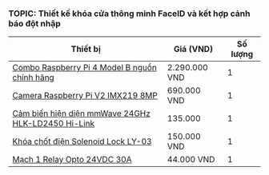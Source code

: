 ### TOPIC: Thiết kế khóa cửa thông minh FaceID và kết hợp cảnh báo đột nhập

| Thiết bị                                                                                             | Giá (VND)                 | Số lượng |
|------------------------------------------------------------------------------------------------------|----------------------|----------|
| [Combo Raspberry Pi 4 Model B nguồn chính hãng](https://hshop.vn/combo-raspberry-pi-4-model-b-chinh-hang) | 2.290.000 VND         | 1        |
| [Camera Raspberry Pi V2 IMX219 8MP](https://hshop.vn/camera-raspberry-pi-v2-8mp)                        | 690.000 VND           | 1        |
| [Cảm biến hiện diện mmWave 24GHz HLK-LD2450 Hi-Link](https://hshop.vn/cam-bien-hien-dien-mmwave-24ghz-human-presence-sensing-tracking-hlk-ld2450-hi-link) | 135.000           | 1        |
| [Khóa chốt điện Solenoid Lock LY-03](https://hshop.vn/khoa-chot-dien-solenoid-lock-ly-03)               | 150.000 VND           | 1        |
| [Mạch 1 Relay Opto 24VDC 30A](https://hshop.vn/mach-1-relay-opto-chon-muc-kich-high-low-5-12-24vdc-30a) | 44.000 VND            | 1        |






